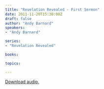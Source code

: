 ```yaml
---
title: "Revelation Revealed - First Sermon"
date: 2011-11-20T15:30:00Z
draft: false
author: "Andy Barnard"
speakers:
- "Andy Barnard"

series:
- "Revelation Revealed"

books:

topics:

---
```

[Download audio.](https://s3.amazonaws.com/highway/sermons/2011_11/20_Revelation_Revealed_-_First_Sermon.mp3)